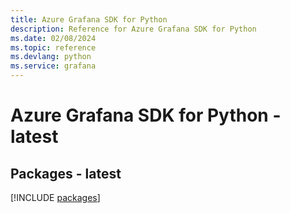 ```yaml
---
title: Azure Grafana SDK for Python
description: Reference for Azure Grafana SDK for Python
ms.date: 02/08/2024
ms.topic: reference
ms.devlang: python
ms.service: grafana
---
```

# Azure Grafana SDK for Python - latest
## Packages - latest
[!INCLUDE [packages](grafana-index.md)]